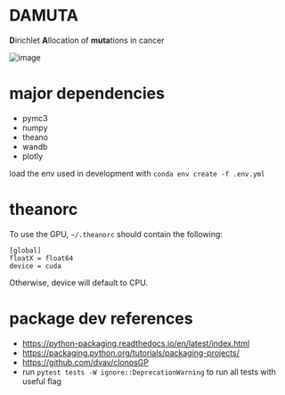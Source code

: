 # DAMUTA
**D**irichlet **A**llocation of **muta**tions in cancer 

![image](https://user-images.githubusercontent.com/23587234/140100948-98f10395-2bdb-4cf5-ac8b-fd66396d8d7f.png)


# major dependencies 

* pymc3
* numpy
* theano
* wandb
* plotly

load the env used in development with `conda env create -f .env.yml`

# theanorc

To use the GPU, `~/.theanorc` should contain the following:

```
[global]
floatX = float64
device = cuda
```

Otherwise, device will default to CPU. 

# package dev references

* https://python-packaging.readthedocs.io/en/latest/index.html
* https://packaging.python.org/tutorials/packaging-projects/
* https://github.com/dvav/clonosGP
* run `pytest tests -W ignore::DeprecationWarning` to run all tests with useful flag
